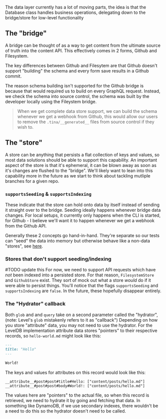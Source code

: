 The data layer currently has a lot of moving parts, the idea is that the Database class handles business operations, delegating down to the bridge/store for low-level functionality

## The "bridge"

A bridge can be thought of as a way to get content from the ultimate source of truth into the content API.
This effectively comes in 2 forms, Github and Filesystem.

The key differences between Github and Filesytem
are that Github doesn't support "building" the schema and every form save results in a Github commit.

The reason schema building isn't supported for the Github bridge is because that would required us to build on
every GraphQL request. Instead, we check the schema into source control, the schema was built by the developer
locally using the Fileystem bridge.

> When we get complete data store support, we can build the schema whenever we get a webhook from Github, this would allow our users to remove the `.tina/__generated__` files from source control if they wish to.

## The "store"

A store can be anything that persists a flat collection of keys and values, so
most data solutions should be able to support this capability. An important aspect of the store is that it's
ephemeral, it can be blown away as soon as it's changes are flushed to the "bridge". We'll likely want to
lean into this capability more in the future as we start to think about tackling mutliple branches for a given
repo.

### `supportsSeeding` & `supportsIndexing`

These indicate that the store can hold onto data by itself instead of sending it straight over to the bridge.
Seeding ideally happens whenever bridge data changes. For local setups, it currently only happens when the CLI
is started, for Github - I believe we'll want it to happen whenever we get a webhook from the Github API.

Generally these 2 concepts go hand-in-hand. They're separate so our tests can "seed" the data into memory
but otherwise behave like a non-data "stores", see [here](https://github.com/tinacms/tinacms/blob/main/packages/%40tinacms/graphql/src/spec/forestry-sample/requests.spec.ts#L20-L27).

### Stores that don't support seeding/indexing

#TODO update this
For now, we need to support API requests which have _not_ been indexed into a persisted store. For that reason,
`FilesystemStore` and `GithubStore` exist. They sort of mock out what a store _would_ do if it were able to
persist things. You'll notice that the flags `supportsSeeding` and `supportsIndexing` are `false`. In the
future, these hopefully disappear entirely.

### The "Hydrator" callback

Both `glob` and and `query` take on a second parameter called the "hydrator", (note: Level's `glob` mistakenly refers to it as "callback")
Depending on how you store "attribute" data, you may not need to use the hydrator. For the LevelDB implementation
attribute data stores "pointers" to their respective records, so `hello-world.md` might look like this:

```md
---
title: "Hello"
---

World!
```

The keys and values for attributes on this record would look like this:

```
__attribute__#post#post#title#Hello: ["content/posts/hello.md"]
__attribute__#post#post#body#World!: ["content/posts/hello.md"]
```

The values here are "pointers" to the actual file, so when this record is retrieved, we need to hydrate
it by going and fetching that data. In something like DynamoDB, if we use secondary indexes, there wouldn't
be a need to do this so the hydrator doesn't need to be called.
